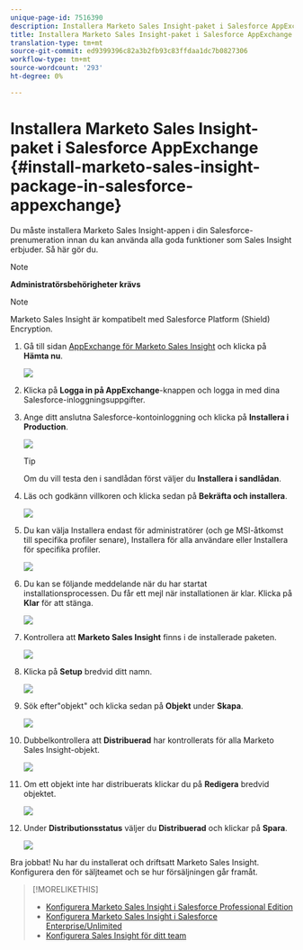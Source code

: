 ```yaml
---
unique-page-id: 7516390
description: Installera Marketo Sales Insight-paket i Salesforce AppExchange - Marketo Docs - produktdokumentation
title: Installera Marketo Sales Insight-paket i Salesforce AppExchange
translation-type: tm+mt
source-git-commit: ed9399396c82a3b2fb93c83ffdaa1dc7b0827306
workflow-type: tm+mt
source-wordcount: '293'
ht-degree: 0%

---
```



# Installera Marketo Sales Insight-paket i Salesforce AppExchange {#install-marketo-sales-insight-package-in-salesforce-appexchange}

Du måste installera Marketo Sales Insight-appen i din Salesforce-prenumeration innan du kan använda alla goda funktioner som Sales Insight erbjuder. Så här gör du.

>[!NOTE]
>
>**Administratörsbehörigheter krävs**

>[!NOTE]
>
>Marketo Sales Insight är kompatibelt med Salesforce Platform (Shield) Encryption.

1. Gå till sidan [AppExchange för Marketo Sales Insight](https://appexchange.salesforce.com/listingDetail?listingId=a0N30000001SVZmEAO) och klicka på **Hämta nu**.

   ![](assets/one.png)

1. Klicka på **Logga in på AppExchange**-knappen och logga in med dina Salesforce-inloggningsuppgifter.

1. Ange ditt anslutna Salesforce-kontoinloggning och klicka på **Installera i Production**.

   ![](assets/three.png)

   >[!TIP]
   >
   >Om du vill testa den i sandlådan först väljer du **Installera i sandlådan**.

1. Läs och godkänn villkoren och klicka sedan på **Bekräfta och installera**.

   ![](assets/four.png)

1. Du kan välja Installera endast för administratörer (och ge MSI-åtkomst till specifika profiler senare), Installera för alla användare eller Installera för specifika profiler.

   ![](assets/five.png)

1. Du kan se följande meddelande när du har startat installationsprocessen. Du får ett mejl när installationen är klar. Klicka på **Klar** för att stänga.

   ![](assets/six.png)

1. Kontrollera att **Marketo Sales Insight** finns i de installerade paketen.

   ![](assets/seven.png)

1. Klicka på **Setup** bredvid ditt namn.

   ![](assets/image2015-5-22-14-3a40-3a39.png)

1. Sök efter&quot;objekt&quot; och klicka sedan på **Objekt** under **Skapa**.

   ![](assets/image2015-5-22-14-3a42-3a7.png)

1. Dubbelkontrollera att **Distribuerad** har kontrollerats för alla Marketo Sales Insight-objekt.

   ![](assets/image2015-5-27-16-3a15-3a58.png)

1. Om ett objekt inte har distribuerats klickar du på **Redigera** bredvid objektet.

   ![](assets/image2014-9-24-17-3a23-3a45.png)

1. Under **Distributionsstatus** väljer du **Distribuerad** och klickar på **Spara**.

   ![](assets/image2014-9-24-17-3a24-3a0.png)

Bra jobbat! Nu har du installerat och driftsatt Marketo Sales Insight. Konfigurera den för säljteamet och se hur försäljningen går framåt.

>[!MORELIKETHIS]
>
>* [Konfigurera Marketo Sales Insight i Salesforce Professional Edition](/help/marketo/product-docs/marketo-sales-insight/msi-for-salesforce/configuration/configure-marketo-sales-insight-in-salesforce-professional-edition.md)
>* [Konfigurera Marketo Sales Insight i Salesforce Enterprise/Unlimited](/help/marketo/product-docs/marketo-sales-insight/msi-for-salesforce/configuration/configure-marketo-sales-insight-in-salesforce-enterprise-unlimited.md)
>* [Konfigurera Sales Insight för ditt team](/help/marketo/product-docs/marketo-sales-insight/msi-for-salesforce/configuration/setting-up-sales-insight-for-your-team.md)


